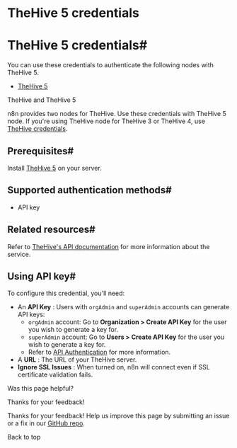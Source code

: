 # TheHive 5 credentials

[ ](https://github.com/n8n-io/n8n-docs/edit/main/docs/integrations/builtin/credentials/thehive5.md "Edit this page")

# TheHive 5 credentials#

You can use these credentials to authenticate the following nodes with TheHive 5.

  * [TheHive 5](../../app-nodes/n8n-nodes-base.thehive5/)



TheHive and TheHive 5

n8n provides two nodes for TheHive. Use these credentials with TheHive 5 node. If you're using TheHive node for TheHive 3 or TheHive 4, use [TheHive credentials](../thehive/).

## Prerequisites#

Install [TheHive 5](https://docs.strangebee.com/thehive/download/) on your server.

## Supported authentication methods#

  * API key



## Related resources#

Refer to [TheHive's API documentation](https://docs.strangebee.com/thehive/api-docs/) for more information about the service.

## Using API key#

To configure this credential, you'll need:

  * An **API Key** : Users with `orgAdmin` and `superAdmin` accounts can generate API keys:
    * `orgAdmin` account: Go to **Organization > Create API Key** for the user you wish to generate a key for.
    * `superAdmin` account: Go to **Users > Create API Key** for the user you wish to generate a key for.
    * Refer to [API Authentication](https://docs.strangebee.com/cortex/api/api-guide/?h=api+key#authentication) for more information.
  * A **URL** : The URL of your TheHive server.
  * **Ignore SSL Issues** : When turned on, n8n will connect even if SSL certificate validation fails.

Was this page helpful? 

Thanks for your feedback! 

Thanks for your feedback! Help us improve this page by submitting an issue or a fix in our [GitHub repo](https://github.com/n8n-io/n8n-docs). 

Back to top 

